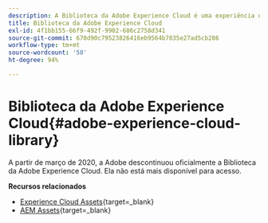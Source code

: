 ```yaml
---
description: A Biblioteca da Adobe Experience Cloud é uma experiência universal e centralizada para armazenar, localizar e selecionar ativos nas soluções da Adobe Experience Cloud.
title: Biblioteca da Adobe Experience Cloud
exl-id: 4f1bb155-66f9-492f-9902-686c2758d341
source-git-commit: 670d90c79523826416eb9564b7835e27ad5cb286
workflow-type: tm+mt
source-wordcount: '58'
ht-degree: 94%

---
```


# Biblioteca da Adobe Experience Cloud{#adobe-experience-cloud-library}

A partir de março de 2020, a Adobe descontinuou oficialmente a Biblioteca da Adobe Experience Cloud. Ela não está mais disponível para acesso.

**Recursos relacionados**

* [Experience Cloud Assets](https://experienceleague.adobe.com/docs/core-services/interface/services/assets/experience-cloud-assets.html?lang=pt-BR){target=_blank}
* [AEM Assets](https://experienceleague.adobe.com/docs/experience-manager-cloud-service/content/assets/home.html?lang=pt-BR){target=_blank}
